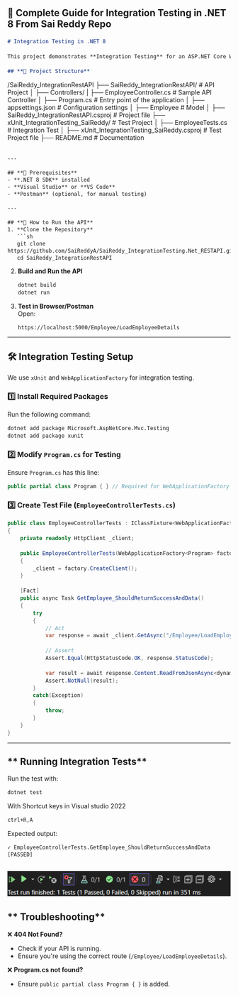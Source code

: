 ## **📜 Complete Guide for Integration Testing in .NET 8 From Sai Reddy Repo**
```md
# Integration Testing in .NET 8

This project demonstrates **Integration Testing** for an ASP.NET Core Web API using `xUnit` and `WebApplicationFactory`.

## **📌 Project Structure**
```
/SaiReddy_IntegrationRestAPI
 ├── SaiReddy_IntegrationRestAPI/           # API Project
 │   ├── Controllers/
 |       ├── EmployeeController.cs          # Sample API Controller
 │   ├── Program.cs                         # Entry point of the application
 │   ├── appsettings.json                   # Configuration settings
 │   ├── Employee                           # Model
 │   ├── SaiReddy_IntegrationRestAPI.csproj # Project file
 ├── xUnit_IntegrationTesting_SaiReddy/     # Test Project
 │   ├── EmployeeTests.cs                   # Integration Test
 │   ├── xUnit_IntegrationTesting_SaiReddy.csproj  # Test Project file
 ├── README.md                             # Documentation
```

---

## **🔧 Prerequisites**
- **.NET 8 SDK** installed
- **Visual Studio** or **VS Code**
- **Postman** (optional, for manual testing)

---

## **🚀 How to Run the API**
1. **Clone the Repository**  
   ```sh
   git clone https://github.com/SaiReddyA/SaiReddy_IntegrationTesting.Net_RESTAPI.git
   cd SaiReddy_IntegrationRestAPI
   ```

2. **Build and Run the API**
   ```sh
   dotnet build
   dotnet run
   ```

3. **Test in Browser/Postman**  
   Open:  
   ```
   https://localhost:5000/Employee/LoadEmployeeDetails
   ```

---

## **🛠️ Integration Testing Setup**
We use `xUnit` and `WebApplicationFactory` for integration testing.

### **1️⃣ Install Required Packages**
Run the following command:
```sh
dotnet add package Microsoft.AspNetCore.Mvc.Testing
dotnet add package xunit
```

### **2️⃣ Modify `Program.cs` for Testing**
Ensure `Program.cs` has this line:
```csharp
public partial class Program { } // Required for WebApplicationFactory
```

### **3️⃣ Create Test File (`EmployeeControllerTests.cs`)**
```csharp
public class EmployeeControllerTests : IClassFixture<WebApplicationFactory<Program>>
{
    private readonly HttpClient _client;

    public EmployeeControllerTests(WebApplicationFactory<Program> factory)
    {
        _client = factory.CreateClient();
    }

    [Fact]
    public async Task GetEmployee_ShouldReturnSuccessAndData()
    {
        try
        {
            // Act
            var response = await _client.GetAsync("/Employee/LoadEmployeeDetails");

            // Assert
            Assert.Equal(HttpStatusCode.OK, response.StatusCode);

            var result = await response.Content.ReadFromJsonAsync<dynamic>();
            Assert.NotNull(result);
        }
        catch(Exception)
        {
            throw;
        }
    }
}
```

---

## ** Running Integration Tests**
Run the test with:
```sh
dotnet test
```
With Shortcut keys in Visual studio 2022
```sh
ctrl+R,A
```

Expected output:
```
✓ EmployeeControllerTests.GetEmployee_ShouldReturnSuccessAndData [PASSED]
```
![alt text](image.png)
---

## ** Troubleshooting**
❌ **404 Not Found?**
- Check if your API is running.
- Ensure you're using the correct route (`/Employee/LoadEmployeeDetails`).

❌ **Program.cs not found?**
- Ensure `public partial class Program { }` is added.

